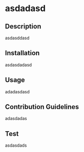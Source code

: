 # asdadasd

 ## Description

 asdasddasd

 ## Installation

 asdasdadasd

 ## Usage

 adadasdasd

 ## Contribution Guidelines

 adasdadas

 ## Test

 asdasdads